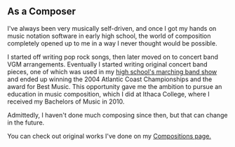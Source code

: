 ## As a Composer

I've always been very musically self-driven, and once I got my hands on music notation software in early high school, the world of composition completely opened up to me in a way I never thought would be possible.  

I started off writing pop rock songs, then later moved on to concert band VGM arrangements.  Eventually I started writing original concert band pieces, one of which was used in my [high school's marching band show](https://www.youtube.com/watch?v=vsYH70PT9Aw) and ended up winning the 2004 Atlantic Coast Championships and the award for Best Music.  This opportunity gave me the ambition to pursue an education in music composition, which I did at Ithaca College, where I received my Bachelors of Music in 2010.  

Admittedly, I haven't done much composing since then, but that can change in the future.

You can check out original works I've done on my [Compositions page.](./compositions)